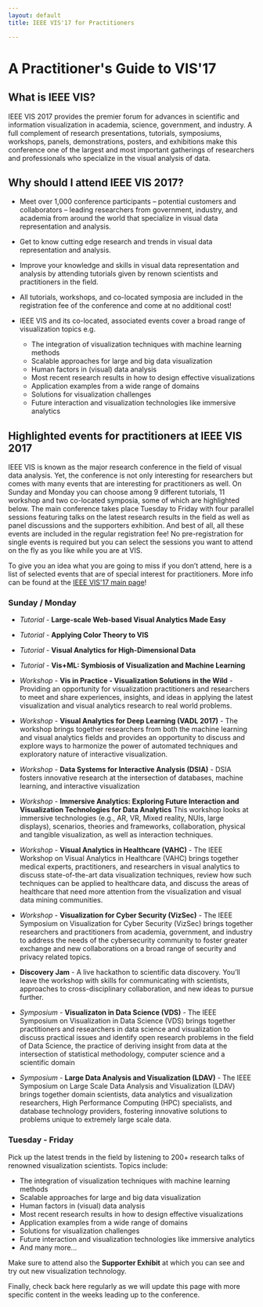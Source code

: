 ```yaml
---
layout: default
title: IEEE VIS'17 for Practitioners

---
```


# A Practitioner's Guide to VIS'17

## What is IEEE VIS? 

IEEE VIS 2017 provides the premier forum for advances in scientific and information visualization in academia, science, government, and industry. A full complement of research presentations, tutorials, symposiums, workshops, panels, demonstrations, posters, and exhibitions make this conference one of the largest and most important gatherings of researchers and professionals who specialize in the visual analysis of data.


## Why should I attend IEEE VIS 2017?

* Meet over 1,000 conference participants – potential customers and collaborators – leading researchers from government, industry, and academia from around the world that specialize in visual data representation and analysis.

* Get to know cutting edge research and trends in visual data representation and analysis.

* Improve your knowledge and skills in visual data representation and analysis by attending tutorials given by renown scientists and practitioners in the field.

* All tutorials, workshops, and co-located symposia are included in the registration fee of the conference and come at no additional cost! 

* IEEE VIS and its co-located, associated events cover a broad range of visualization topics e.g.
  * The integration of visualization techniques with machine learning methods
  * Scalable approaches for large and big data visualization
  * Human factors in (visual) data analysis 
  * Most recent research results in how to design effective visualizations
  * Application examples from a wide range of domains
  * Solutions for visualization challenges 
  * Future interaction and visualization technologies like immersive analytics
  
  
## Highlighted events for practitioners at IEEE VIS 2017 

IEEE VIS is known as the major research conference in the field of visual data analysis. Yet, the conference is not only interesting for researchers but comes with many events that are interesting for practitioners as well. On Sunday and Monday you can choose among 9 different tutorials, 11 workshop and two co-located symposia, some of which are highlighted below. The main conference takes place Tuesday to Friday with four parallel sessions featuring talks on the latest research results in the field as well as panel discussions and the supporters exhibition. 
And best of all, all these events are included in the regular registration fee! No pre-registration for single events is required but you can select the sessions you want to attend on the fly as you like while you are at VIS. 

To give you an idea what you are going to miss if you don’t attend, here is a list of selected events that are of special interest for practitioners. 
More info can be found at the [IEEE VIS'17 main page](http://ieeevis.org)!

### Sunday / Monday

* *Tutorial* - **Large-scale Web-based Visual Analytics Made Easy**

* *Tutorial* - **Applying Color Theory to VIS**

* *Tutorial* - **Visual Analytics for High-Dimensional Data**

* *Tutorial* - **Vis+ML: Symbiosis of Visualization and Machine Learning**

* *Workshop* - **Vis in Practice - Visualization Solutions in the Wild** -
Providing an opportunity for visualization practitioners and researchers to meet and share experiences, insights, and ideas in applying the latest visualization and visual analytics research to real world problems.

* *Workshop* - **Visual Analytics for Deep Learning (VADL 2017)** -
The workshop brings together researchers from both the machine learning and visual analytics fields and provides an opportunity to discuss and explore ways to harmonize the power of automated techniques and exploratory nature of interactive visualization.

* *Workshop* - **Data Systems for Interactive Analysis (DSIA)** -
DSIA fosters innovative research at the intersection of databases, machine learning, and interactive visualization

* *Workshop* - **Immersive Analytics: Exploring Future Interaction and Visualization Technologies for Data Analytics**
This workshop looks at immersive technologies (e.g., AR, VR, Mixed reality, NUIs, large displays), scenarios, theories and frameworks, collaboration, physical and tangible visualization, as well as interaction techniques.

* *Workshop* - **Visual Analytics in Healthcare (VAHC)** -
The IEEE Workshop on Visual Analytics in Healthcare (VAHC) brings together medical experts, practitioners, and researchers in visual analytics to discuss state-of-the-art data visualization techniques, review how such techniques can be applied to healthcare data, and discuss the areas of healthcare that need more attention from the visualization and visual data mining communities.

* *Workshop* - **Visualization for Cyber Security (VizSec)** -
The IEEE Symposium on Visualization for Cyber Security (VizSec) brings together researchers and practitioners from academia, government, and industry to address the needs of the cybersecurity community to foster greater exchange and new collaborations on a broad range of security and privacy related topics.

* **Discovery Jam** - 
A live hackathon to scientific data discovery. You’ll leave the workshop with skills for communicating with scientists, approaches to cross-disciplinary collaboration, and new ideas to pursue further.

* *Symposium* - **Visualizaton in Data Science (VDS)** -
The IEEE Symposium on Visualization in Data Science (VDS) brings together practitioners and researchers in data science and visualization to discuss practical issues and identify open research problems in the field of Data Science, the practice of deriving insight from data at the intersection of statistical methodology, computer science and a scientific domain

* *Symposium* - **Large Data Analysis and Visualization (LDAV)** -
The IEEE Symposium on Large Scale Data Analysis and Visualization (LDAV) brings together domain scientists, data analytics and visualization researchers, High Performance Computing (HPC) specialists, and database technology providers, fostering innovative solutions to problems unique to extremely large scale data.


### Tuesday - Friday  
Pick up the latest trends in the field by listening to 200+ research talks of renowned visualization scientists. Topics include:
* The integration of visualization techniques with machine learning methods
* Scalable approaches for large and big data visualization
* Human factors in (visual) data analysis 
* Most recent research results in how to design effective visualizations
* Application examples from a wide range of domains
* Solutions for visualization challenges 
* Future interaction and visualization technologies like immersive analytics
* And many more...

Make sure to attend also the **Supporter Exhibit** at which you can see and try out new visualization technology.

Finally, check back here regularly as we will update this page with more specific content in the weeks leading up to the conference.


 
